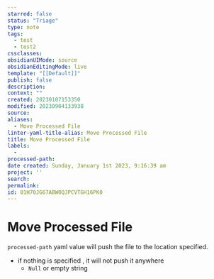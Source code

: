 ```yaml
---
starred: false
status: "Triage"
type: note
tags:
  - test
  - test2
cssclasses: 
obsidianUIMode: source
obsidianEditingMode: live
template: "[[Default]]"
publish: false
description: 
context: ""
created: 20230107153350
modified: 20230904133938
source: 
aliases:
  - Move Processed File
linter-yaml-title-alias: Move Processed File
title: Move Processed File
labels:
  - 
processed-path: 
date created: Sunday, January 1st 2023, 9:16:39 am
project: ''
search: 
permalink: 
id: 01H70JG67ABW0QJPCVTGH16PK0
---
```

# Move Processed File

`processed-path` yaml value will push the file to the location specified.

- if nothing is specified , it will not push it anywhere
	- `Null` or empty string
